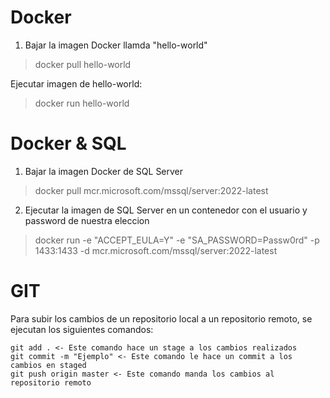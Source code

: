 # Docker

1. Bajar la imagen Docker llamda "hello-world"


> docker pull hello-world

Ejecutar imagen de hello-world:

> docker run hello-world

# Docker & SQL

1. Bajar la imagen Docker de SQL Server
 > docker pull mcr.microsoft.com/mssql/server:2022-latest
 
2. Ejecutar la imagen de SQL Server en un contenedor con el usuario y password de nuestra eleccion
 > docker run -e "ACCEPT_EULA=Y" -e "SA_PASSWORD=Passw0rd" -p 1433:1433 -d mcr.microsoft.com/mssql/server:2022-latest
 
 # GIT
 
 Para subir los cambios de un repositorio local a un repositorio remoto, se ejecutan los siguientes comandos:
 
 ```
 git add . <- Este comando hace un stage a los cambios realizados
 git commit -m "Ejemplo" <- Este comando le hace un commit a los cambios en staged
 git push origin master <- Este comando manda los cambios al repositorio remoto
 ```